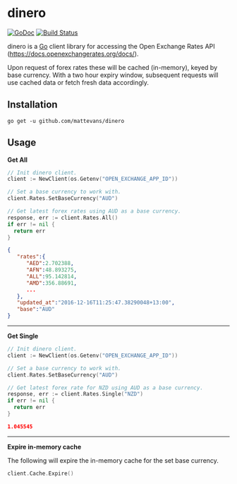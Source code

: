 # dinero

[![GoDoc](https://godoc.org/github.com/mattevans/dinero?status.svg)](https://godoc.org/github.com/mattevans/dinero)
[![Build Status](https://travis-ci.org/mattevans/dinero.svg?branch=master)](https://travis-ci.org/mattevans/dinero)

dinero is a [Go](http://golang.org) client library for accessing the Open Exchange Rates API (https://docs.openexchangerates.org/docs/).

Upon request of forex rates these will be cached (in-memory), keyed by base currency. With a two hour expiry window, subsequent requests will use cached data or fetch fresh data accordingly.

Installation
-----------------

`go get -u github.com/mattevans/dinero`

Usage
-----------------

**Get All**

```go
// Init dinero client.
client := NewClient(os.Getenv("OPEN_EXCHANGE_APP_ID"))

// Set a base currency to work with.
client.Rates.SetBaseCurrency("AUD")

// Get latest forex rates using AUD as a base currency.
response, err := client.Rates.All()
if err != nil {
  return err
}
```

```json
{
   "rates":{
      "AED":2.702388,
      "AFN":48.893275,
      "ALL":95.142814,
      "AMD":356.88691,
      ...
   },
   "updated_at":"2016-12-16T11:25:47.38290048+13:00",
   "base":"AUD"
}
```

---

**Get Single**

```go
// Init dinero client.
client := NewClient(os.Getenv("OPEN_EXCHANGE_APP_ID"))

// Set a base currency to work with.
client.Rates.SetBaseCurrency("AUD")

// Get latest forex rate for NZD using AUD as a base currency.
response, err := client.Rates.Single("NZD")
if err != nil {
  return err
}
```

```json
1.045545
```

---

**Expire in-memory cache**

The following will expire the in-memory cache for the set base currency.

```go
client.Cache.Expire()
```
